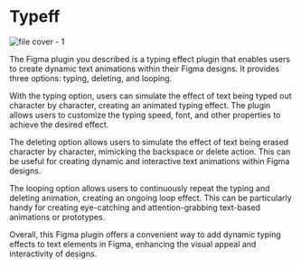 # Typeff
![file cover - 1](https://github.com/Ayyoub-ESSADEQ/typeff/assets/114437119/f51e4c9a-9d91-4792-8a0e-169ee8db6069)

The Figma plugin you described is a typing effect plugin that enables users to create dynamic text animations within their Figma designs. It provides three options: typing, deleting, and looping.

With the typing option, users can simulate the effect of text being typed out character by character, creating an animated typing effect. The plugin allows users to customize the typing speed, font, and other properties to achieve the desired effect.

The deleting option allows users to simulate the effect of text being erased character by character, mimicking the backspace or delete action. This can be useful for creating dynamic and interactive text animations within Figma designs.

The looping option allows users to continuously repeat the typing and deleting animation, creating an ongoing loop effect. This can be particularly handy for creating eye-catching and attention-grabbing text-based animations or prototypes.

Overall, this Figma plugin offers a convenient way to add dynamic typing effects to text elements in Figma, enhancing the visual appeal and interactivity of designs.
